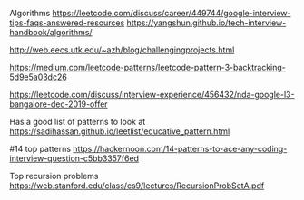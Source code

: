 Algorithms
https://leetcode.com/discuss/career/449744/google-interview-tips-faqs-answered-resources
https://yangshun.github.io/tech-interview-handbook/algorithms/


http://web.eecs.utk.edu/~azh/blog/challengingprojects.html

https://medium.com/leetcode-patterns/leetcode-pattern-3-backtracking-5d9e5a03dc26


https://leetcode.com/discuss/interview-experience/456432/nda-google-l3-bangalore-dec-2019-offer

Has a good list of patterns to look at
https://sadihassan.github.io/leetlist/educative_pattern.html

#14 top patterns
https://hackernoon.com/14-patterns-to-ace-any-coding-interview-question-c5bb3357f6ed

Top recursion problems
https://web.stanford.edu/class/cs9/lectures/RecursionProbSetA.pdf
